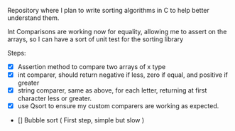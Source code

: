 Repository where I plan to write sorting algorithms in C to help better understand them.

Int Comparisons are working now for equality, allowing me to assert on the arrays, so I can have a sort of unit test for the sorting library

Steps:
- [x] Assertion method to compare two arrays of x type
- [x] int comparer, should return negative if less, zero if equal, and positive if greater
- [x] string comparer, same as above, for each letter, returning at first character less or greater.
- [x] use Qsort to ensure my custom comparers are working as expected.
- [] Bubble sort ( First step, simple but slow )
